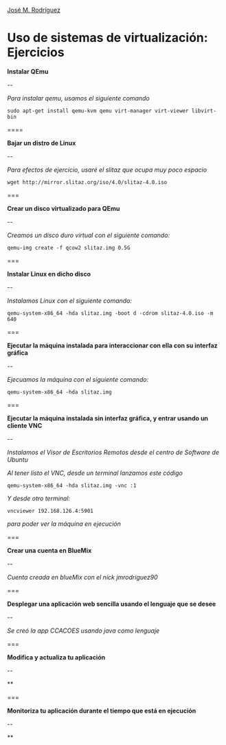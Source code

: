[José M. Rodríguez](https://github.com/Jmrodriguez90)

Uso de sistemas de virtualización: Ejercicios
======================================================================

**Instalar QEmu**

--

*Para instalar qemu, usamos el siguiente comando*

`sudo apt-get install qemu-kvm qemu virt-manager virt-viewer libvirt-bin`


====


**Bajar un distro de Linux**

--

*Para efectos de ejercicio, usaré el slitaz que ocupa muy poco espacio*

`wget http://mirror.slitaz.org/iso/4.0/slitaz-4.0.iso`


===


**Crear un disco virtualizado para QEmu**

--

*Creamos un disco duro virtual con el siguiente comando:*

`qemu-img create -f qcow2 slitaz.img 0.5G`


===


**Instalar Linux en dicho disco**

--

*Instalamos Linux con el siguiente comando:*

`qemu-system-x86_64 -hda slitaz.img -boot d -cdrom slitaz-4.0.iso -m 640`


===


**Ejecutar la máquina instalada para interaccionar con ella con su interfaz gráfica**

--

*Ejecuamos la máquina con el siguiente comando:*

`qemu-system-x86_64 -hda slitaz.img`


===


**Ejecutar la máquina instalada sin interfaz gráfica, y entrar usando un cliente VNC**

--

*Instalamos el Visor de Escritorios Remotos desde el centro de Software de Ubuntu*

*Al tener listo el VNC, desde un terminal lanzamos este código*

`qemu-system-x86_64 -hda slitaz.img -vnc :1`

*Y desde otro terminal:*

`vncviewer 192.168.126.4:5901`

*para poder ver la máquina en ejecución*


===


**Crear una cuenta en BlueMix**

--

*Cuenta creada en blueMix con el nick jmrodriguez90*


===


**Desplegar una aplicación web sencilla usando el lenguaje que se desee**

--

*Se creó la app CCACOES usando java como lenguaje*


===


**Modifica y actualiza tu aplicación**

--

**


===


**Monitoriza tu aplicación durante el tiempo que está en ejecución**

--

**
